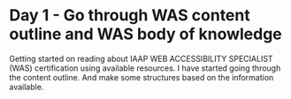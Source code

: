 # Day 1 - Go through WAS content outline and WAS body of knowledge
Getting started on reading about IAAP WEB ACCESSIBILITY SPECIALIST (WAS) certification using available resources. I have started going through the content outline. And make some structures based on the information available. 


